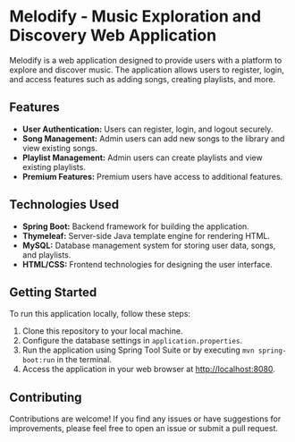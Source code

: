 # Melodify - Music Exploration and Discovery Web Application

Melodify is a web application designed to provide users with a platform to explore and discover music. The application allows users to register, login, and access features such as adding songs, creating playlists, and more.

## Features

- **User Authentication:** Users can register, login, and logout securely.
- **Song Management:** Admin users can add new songs to the library and view existing songs.
- **Playlist Management:** Admin users can create playlists and view existing playlists.
- **Premium Features:** Premium users have access to additional features.

## Technologies Used

- **Spring Boot:** Backend framework for building the application.
- **Thymeleaf:** Server-side Java template engine for rendering HTML.
- **MySQL:** Database management system for storing user data, songs, and playlists.
- **HTML/CSS:** Frontend technologies for designing the user interface.

## Getting Started

To run this application locally, follow these steps:

1. Clone this repository to your local machine.
2. Configure the database settings in `application.properties`.
3. Run the application using Spring Tool Suite or by executing `mvn spring-boot:run` in the terminal.
4. Access the application in your web browser at [http://localhost:8080](http://localhost:8080).

## Contributing

Contributions are welcome! If you find any issues or have suggestions for improvements, please feel free to open an issue or submit a pull request.

